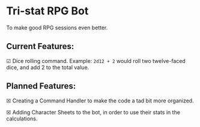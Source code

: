 # Tri-stat RPG Bot
To make good RPG sessions even better.

## Current Features:
☑ Dice rolling command. Example: `2d12 + 2` would roll two twelve-faced dice, and add 2 to the total value.

## Planned Features:
☒ Creating a Command Handler to make the code a tad bit more organized.

☒ Adding Character Sheets to the bot, in order to use their stats in the calculations.
